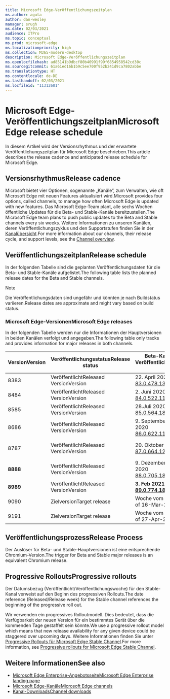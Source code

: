 ```yaml
---
title: Microsoft Edge-Veröffentlichungszeitplan
ms.author: aguta
author: dan-wesley
manager: srugh
ms.date: 02/03/2021
audience: ITPro
ms.topic: conceptual
ms.prod: microsoft-edge
ms.localizationpriority: high
ms.collection: M365-modern-desktop
description: Microsoft Edge-Veröffentlichungszeitplan
ms.openlocfilehash: ad85141b9dbcf80b40991f99f6854958542cd30c
ms.sourcegitcommit: 61a61ed16b1b9c5ee700f952b241d9ca7802abbe
ms.translationtype: HT
ms.contentlocale: de-DE
ms.lasthandoff: 02/03/2021
ms.locfileid: "11312681"
---
```

# <span data-ttu-id="11eba-103">Microsoft Edge-Veröffentlichungszeitplan</span><span class="sxs-lookup"><span data-stu-id="11eba-103">Microsoft Edge release schedule</span></span>

<span data-ttu-id="11eba-104">In diesem Artikel wird der Versionsrhythmus und der erwartete Veröffentlichungszeitplan für Microsoft Edge beschrieben.</span><span class="sxs-lookup"><span data-stu-id="11eba-104">This article describes the release cadence and anticipated release schedule for Microsoft Edge.</span></span>

## <span data-ttu-id="11eba-105">Versionsrhythmus</span><span class="sxs-lookup"><span data-stu-id="11eba-105">Release cadence</span></span>

<span data-ttu-id="11eba-106">Microsoft bietet vier Optionen, sogenannte „Kanäle“, zum Verwalten, wie oft Microsoft Edge mit neuen Features aktualisiert wird.</span><span class="sxs-lookup"><span data-stu-id="11eba-106">Microsoft provides four options, called channels, to manage how often Microsoft Edge is updated with new features.</span></span> <span data-ttu-id="11eba-107">Das Microsoft Edge-Team plant, alle sechs Wochen öffentliche Updates für die Beta- und Stable-Kanäle bereitzustellen.</span><span class="sxs-lookup"><span data-stu-id="11eba-107">The Microsoft Edge team plans to push public updates to the Beta and Stable channels every six weeks.</span></span> <span data-ttu-id="11eba-108">Weitere Informationen zu unseren Kanälen, deren Veröffentlichungszyklus und den Supportstufen finden Sie in der [Kanalübersicht](https://docs.microsoft.com/DeployEdge/microsoft-edge-channels#channel-overview).</span><span class="sxs-lookup"><span data-stu-id="11eba-108">For more information about our channels, their release cycle, and support levels, see the [Channel overview](https://docs.microsoft.com/DeployEdge/microsoft-edge-channels#channel-overview).</span></span>

## <span data-ttu-id="11eba-109">Veröffentlichungszeitplan</span><span class="sxs-lookup"><span data-stu-id="11eba-109">Release schedule</span></span>

<span data-ttu-id="11eba-110">In der folgenden Tabelle sind die geplanten Veröffentlichungsdaten für die Beta- und Stable-Kanäle aufgelistet.</span><span class="sxs-lookup"><span data-stu-id="11eba-110">The following table lists the planned release dates for the Beta and Stable channels.</span></span>

> [!NOTE]
> <span data-ttu-id="11eba-111">Die Veröffentlichungsdaten sind ungefähr und könnten je nach Buildstatus variieren.</span><span class="sxs-lookup"><span data-stu-id="11eba-111">Release dates are approximate and might vary based on build status.</span></span>

### <span data-ttu-id="11eba-112">Microsoft Edge-Versionen</span><span class="sxs-lookup"><span data-stu-id="11eba-112">Microsoft Edge releases</span></span>

<span data-ttu-id="11eba-113">In der folgenden Tabelle werden nur die Informationen der Hauptversionen in beiden Kanälen verfolgt und angegeben.</span><span class="sxs-lookup"><span data-stu-id="11eba-113">The following table only tracks and provides information for major releases in both channels.</span></span>

| <span data-ttu-id="11eba-114">Version</span><span class="sxs-lookup"><span data-stu-id="11eba-114">Version</span></span> | <span data-ttu-id="11eba-115">Veröffentlichungsstatus</span><span class="sxs-lookup"><span data-stu-id="11eba-115">Release status</span></span> | <span data-ttu-id="11eba-116">Beta-Kanal</span><span class="sxs-lookup"><span data-stu-id="11eba-116">Beta Channel</span></span><br><span data-ttu-id="11eba-117">Veröffentlichungswoche</span><span class="sxs-lookup"><span data-stu-id="11eba-117">Release week</span></span> | <span data-ttu-id="11eba-118">Stable-Kanal</span><span class="sxs-lookup"><span data-stu-id="11eba-118">Stable Channel</span></span><br><span data-ttu-id="11eba-119">Veröffentlichungswoche</span><span class="sxs-lookup"><span data-stu-id="11eba-119">Release week</span></span> |
|---------|-----|------|--------|
| <span data-ttu-id="11eba-120">83</span><span class="sxs-lookup"><span data-stu-id="11eba-120">83</span></span> | <span data-ttu-id="11eba-121">Veröffentlicht</span><span class="sxs-lookup"><span data-stu-id="11eba-121">Released</span></span><br><span data-ttu-id="11eba-122">Version</span><span class="sxs-lookup"><span data-stu-id="11eba-122">Version</span></span> | <span data-ttu-id="11eba-123">22. April 2020</span><span class="sxs-lookup"><span data-stu-id="11eba-123">22-Apr-2020</span></span><br>[<span data-ttu-id="11eba-124">83.0.478.13</span><span class="sxs-lookup"><span data-stu-id="11eba-124">83.0.478.13</span></span>](https://docs.microsoft.com/DeployEdge/microsoft-edge-relnote-archive-beta-channel#version-83047813-april-22) | <span data-ttu-id="11eba-125">21. Mai 2020</span><span class="sxs-lookup"><span data-stu-id="11eba-125">21-May-2020</span></span><br> [<span data-ttu-id="11eba-126">83.0.478.37</span><span class="sxs-lookup"><span data-stu-id="11eba-126">83.0.478.37</span></span>](https://docs.microsoft.com/DeployEdge/microsoft-edge-relnote-archive-stable-channel#version-83047837-may-21) |
| <span data-ttu-id="11eba-127">84</span><span class="sxs-lookup"><span data-stu-id="11eba-127">84</span></span> | <span data-ttu-id="11eba-128">Veröffentlicht</span><span class="sxs-lookup"><span data-stu-id="11eba-128">Released</span></span><br><span data-ttu-id="11eba-129">Version</span><span class="sxs-lookup"><span data-stu-id="11eba-129">Version</span></span> | <span data-ttu-id="11eba-130">2. Juni 2020</span><span class="sxs-lookup"><span data-stu-id="11eba-130">02-Jun-2020</span></span><br>[<span data-ttu-id="11eba-131">84.0.522.11</span><span class="sxs-lookup"><span data-stu-id="11eba-131">84.0.522.11</span></span>](https://docs.microsoft.com/DeployEdge/microsoft-edge-relnote-archive-beta-channel#version-84052211-june-2) | <span data-ttu-id="11eba-132">16.Juli 2020</span><span class="sxs-lookup"><span data-stu-id="11eba-132">16-Jul-2020</span></span><br> [<span data-ttu-id="11eba-133">84.0.522.40</span><span class="sxs-lookup"><span data-stu-id="11eba-133">84.0.522.40</span></span>](https://docs.microsoft.com/DeployEdge/microsoft-edge-relnote-archive-stable-channel#version-84052240-july-16) |
| <span data-ttu-id="11eba-134">85</span><span class="sxs-lookup"><span data-stu-id="11eba-134">85</span></span> | <span data-ttu-id="11eba-135">Veröffentlicht</span><span class="sxs-lookup"><span data-stu-id="11eba-135">Released</span></span><br><span data-ttu-id="11eba-136">Version</span><span class="sxs-lookup"><span data-stu-id="11eba-136">Version</span></span> | <span data-ttu-id="11eba-137">28.Juli 2020</span><span class="sxs-lookup"><span data-stu-id="11eba-137">28-Jul-2020</span></span><br>[<span data-ttu-id="11eba-138">85.0.564.18</span><span class="sxs-lookup"><span data-stu-id="11eba-138">85.0.564.18</span></span>](https://docs.microsoft.com/DeployEdge/microsoft-edge-relnote-archive-beta-channel#version-85056418-july-28)  | <span data-ttu-id="11eba-139">27. August 2020</span><span class="sxs-lookup"><span data-stu-id="11eba-139">27-Aug-2020</span></span><br>[<span data-ttu-id="11eba-140">85.0.564.41</span><span class="sxs-lookup"><span data-stu-id="11eba-140">85.0.564.41</span></span>](https://docs.microsoft.com/DeployEdge/microsoft-edge-relnote-stable-channel#version-85056441-august-27) |
| <span data-ttu-id="11eba-141">86</span><span class="sxs-lookup"><span data-stu-id="11eba-141">86</span></span> | <span data-ttu-id="11eba-142">Veröffentlicht</span><span class="sxs-lookup"><span data-stu-id="11eba-142">Released</span></span><br><span data-ttu-id="11eba-143">Version</span><span class="sxs-lookup"><span data-stu-id="11eba-143">Version</span></span> | <span data-ttu-id="11eba-144">9. September 2020</span><span class="sxs-lookup"><span data-stu-id="11eba-144">09-Sep-2020</span></span><br>[<span data-ttu-id="11eba-145">86.0.622.11</span><span class="sxs-lookup"><span data-stu-id="11eba-145">86.0.622.11</span></span>](https://docs.microsoft.com/DeployEdge/microsoft-edge-relnote-beta-channel#version-86062211-september-9) | <span data-ttu-id="11eba-146">9. Oktober 2020</span><span class="sxs-lookup"><span data-stu-id="11eba-146">09-Oct-2020</span></span><br>[<span data-ttu-id="11eba-147">86.0.622.38</span><span class="sxs-lookup"><span data-stu-id="11eba-147">86.0.622.38</span></span>](https://docs.microsoft.com/deployedge/microsoft-edge-relnote-stable-channel#version-86062238-october-9) |
| <span data-ttu-id="11eba-148">87</span><span class="sxs-lookup"><span data-stu-id="11eba-148">87</span></span> | <span data-ttu-id="11eba-149">Veröffentlicht</span><span class="sxs-lookup"><span data-stu-id="11eba-149">Released</span></span><br><span data-ttu-id="11eba-150">Version</span><span class="sxs-lookup"><span data-stu-id="11eba-150">Version</span></span> | <span data-ttu-id="11eba-151">20. Oktober 2020</span><span class="sxs-lookup"><span data-stu-id="11eba-151">20-Oct-2020</span></span><br>[<span data-ttu-id="11eba-152">87.0.664.12</span><span class="sxs-lookup"><span data-stu-id="11eba-152">87.0.664.12</span></span>](https://docs.microsoft.com/deployedge/microsoft-edge-relnote-beta-channel#version-87066412--october-20) | <span data-ttu-id="11eba-153">19. November 2020</span><span class="sxs-lookup"><span data-stu-id="11eba-153">19-Nov-2020</span></span><br>[<span data-ttu-id="11eba-154">87.0.664.41</span><span class="sxs-lookup"><span data-stu-id="11eba-154">87.0.664.41</span></span>](https://docs.microsoft.com/deployedge/microsoft-edge-relnote-stable-channel#version-87066441-november-19) |
| **<span data-ttu-id="11eba-155">88</span><span class="sxs-lookup"><span data-stu-id="11eba-155">88</span></span>** | <span data-ttu-id="11eba-156">Veröffentlicht</span><span class="sxs-lookup"><span data-stu-id="11eba-156">Released</span></span><br><span data-ttu-id="11eba-157">Version</span><span class="sxs-lookup"><span data-stu-id="11eba-157">Version</span></span> | <span data-ttu-id="11eba-158">9. Dezember 2020</span><span class="sxs-lookup"><span data-stu-id="11eba-158">09-Dec-2020</span></span><br>[<span data-ttu-id="11eba-159">88.0.705.18</span><span class="sxs-lookup"><span data-stu-id="11eba-159">88.0.705.18</span></span>](https://docs.microsoft.com/deployedge/microsoft-edge-relnote-beta-channel#version-88070518-december-9) | **<span data-ttu-id="11eba-160">21. Januar 2021</span><span class="sxs-lookup"><span data-stu-id="11eba-160">21-Jan-2021</span></span>**<br>**[<span data-ttu-id="11eba-161">88.0.705.50</span><span class="sxs-lookup"><span data-stu-id="11eba-161">88.0.705.50</span></span>](https://docs.microsoft.com/deployedge/microsoft-edge-relnote-stable-channel#version-88070550-january-21)**|
| **<span data-ttu-id="11eba-162">89</span><span class="sxs-lookup"><span data-stu-id="11eba-162">89</span></span>** | <span data-ttu-id="11eba-163">Veröffentlicht</span><span class="sxs-lookup"><span data-stu-id="11eba-163">Released</span></span><br><span data-ttu-id="11eba-164">Version</span><span class="sxs-lookup"><span data-stu-id="11eba-164">Version</span></span> | **<span data-ttu-id="11eba-165">3. Feb 2021</span><span class="sxs-lookup"><span data-stu-id="11eba-165">03-Feb-2021</span></span>**<br>**[<span data-ttu-id="11eba-166">89.0.774.18</span><span class="sxs-lookup"><span data-stu-id="11eba-166">89.0.774.18</span></span>](https://docs.microsoft.com/deployedge/microsoft-edge-relnote-beta-channel#version-89077418-february-3)** | <span data-ttu-id="11eba-167">Woche vom 4. März 2021</span><span class="sxs-lookup"><span data-stu-id="11eba-167">Week of 04-Mar-2021</span></span> |
| <span data-ttu-id="11eba-168">90</span><span class="sxs-lookup"><span data-stu-id="11eba-168">90</span></span> | <span data-ttu-id="11eba-169">Zielversion</span><span class="sxs-lookup"><span data-stu-id="11eba-169">Target release</span></span> | <span data-ttu-id="11eba-170">Woche vom 16. März 2021</span><span class="sxs-lookup"><span data-stu-id="11eba-170">Week of 16-Mar-2021</span></span> | <span data-ttu-id="11eba-171">Woche vom 15. April 2021</span><span class="sxs-lookup"><span data-stu-id="11eba-171">Week of 15-Apr-2021</span></span> |
| <span data-ttu-id="11eba-172">91</span><span class="sxs-lookup"><span data-stu-id="11eba-172">91</span></span> | <span data-ttu-id="11eba-173">Zielversion</span><span class="sxs-lookup"><span data-stu-id="11eba-173">Target release</span></span> | <span data-ttu-id="11eba-174">Woche vom 27. April 2021</span><span class="sxs-lookup"><span data-stu-id="11eba-174">Week of 27-Apr-2021</span></span> | <span data-ttu-id="11eba-175">Woche vom 27. Mai 2021</span><span class="sxs-lookup"><span data-stu-id="11eba-175">Week of 27-May-2021</span></span> |

## <span data-ttu-id="11eba-176">Veröffentlichungsprozess</span><span class="sxs-lookup"><span data-stu-id="11eba-176">Release Process</span></span>

<span data-ttu-id="11eba-177">Der Auslöser für Beta- und Stable-Hauptversionen ist eine entsprechende Chromium-Version.</span><span class="sxs-lookup"><span data-stu-id="11eba-177">The trigger for Beta and Stable major releases is an equivalent Chromium release.</span></span>

## <span data-ttu-id="11eba-178">Progressive Rollouts</span><span class="sxs-lookup"><span data-stu-id="11eba-178">Progressive rollouts</span></span>

<span data-ttu-id="11eba-179">Der Datumsbezug (Veröffentlicht/Veröffentlichungswoche) für den Stable-Kanal verweist auf den Beginn des progressiven Rollouts.</span><span class="sxs-lookup"><span data-stu-id="11eba-179">The date reference (Released/Release week) for the Stable channel references the beginning of the progressive roll out.</span></span>

<span data-ttu-id="11eba-180">Wir verwenden ein progressives Rolloutmodell. Dies bedeutet, dass die Verfügbarkeit der neuen Version für ein bestimmtes Gerät über die kommenden Tage gestaffelt sein könnte.</span><span class="sxs-lookup"><span data-stu-id="11eba-180">We use a progressive rollout model which means that new release availability for any given device could be staggered over upcoming days.</span></span> <span data-ttu-id="11eba-181">Weitere Informationen finden Sie unter [Progressive Rollouts für Microsoft Edge Stable Channel](microsoft-edge-update-progressive-rollout.md).</span><span class="sxs-lookup"><span data-stu-id="11eba-181">For more information, see [Progressive rollouts for Microsoft Edge Stable Channel](microsoft-edge-update-progressive-rollout.md).</span></span>

## <span data-ttu-id="11eba-182">Weitere Informationen</span><span class="sxs-lookup"><span data-stu-id="11eba-182">See also</span></span>

- [<span data-ttu-id="11eba-183">Microsoft Edge Enterprise-Angebotsseite</span><span class="sxs-lookup"><span data-stu-id="11eba-183">Microsoft Edge Enterprise landing page</span></span>](https://aka.ms/EdgeEnterprise)
- [<span data-ttu-id="11eba-184">Microsoft Edge-Kanäle</span><span class="sxs-lookup"><span data-stu-id="11eba-184">Microsoft Edge channels</span></span>](microsoft-edge-channels.md)
- [<span data-ttu-id="11eba-185">Kanal-Downloads</span><span class="sxs-lookup"><span data-stu-id="11eba-185">Channel downloads</span></span>](https://www.microsoft.com/edge/business/download)
